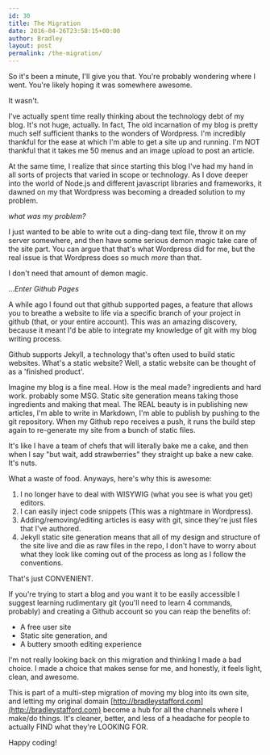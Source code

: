 ```yaml
---
id: 30
title: The Migration
date: 2016-04-26T23:58:15+00:00
author: Bradley
layout: post
permalink: /the-migration/
---
```


So it's been a minute, I'll give you that. You're probably wondering where I went. You're likely hoping it was somewhere awesome.

It wasn't.

I've actually spent time really thinking about the technology debt of my blog. It's not huge, actually. In fact, The old incarnation of my blog is pretty much self sufficient thanks to the wonders of Wordpress. I'm incredibly thankful for the ease at which I'm able to get a site up and running. I'm NOT thankful that it takes me 50 menus and an image upload to post an article.

<!--more-->

At the same time, I realize that since starting this blog I've had my hand in all sorts of projects that varied in scope or technology. As I dove deeper into the world of Node.js and different javascript libraries and frameworks, it dawned on my that Wordpress was becoming a dreaded solution to my problem.

_what was my problem?_

I just wanted to be able to write out a ding-dang text file, throw it on my server somewhere, and then have some serious demon magic take care of the site part. You can argue that that's what Wordpress did for me, but the real issue is that Wordpress does so much _more_ than that.

I don't need that amount of demon magic.

..._Enter Github Pages_

A while ago I found out that github supported pages, a feature that allows you to breathe a website to life via a specific branch of your project in github (that, or your entire account). This was an amazing discovery, because it meant I'd be able to integrate my knowledge of git with my blog writing process.

Github supports Jekyll, a technology that's often used to build static websites. What's a static website? Well, a static website can be thought of as a 'finished product'.

Imagine my blog is a fine meal. How is the meal made? ingredients and hard work. probably some MSG. Static site generation means taking those ingredients and making that meal. The REAL beauty is in publishing new articles, I'm able to write in Markdown, I'm able to publish by pushing to the git repository. When my Github repo receives a push, it runs the build step again to re-generate my site from a bunch of static files.

It's like I have a team of chefs that will literally bake me a cake, and then when I say "but wait, add strawberries" they straight up bake a new cake. It's nuts.

What a waste of food. Anyways, here's why this is awesome:

1. I no longer have to deal with WISYWIG (what you see is what you get) editors.
2. I can easily inject code snippets (This was a nightmare in Wordpress).
3. Adding/removing/editing articles is easy with git, since they're just files that I've authored.
4. Jekyll static site generation means that all of my design and structure of the site live and die as raw files in the repo, I don't have to worry about what they look like coming out of the process as long as I follow the conventions.

That's just CONVENIENT.

If you're trying to start a blog and you want it to be easily accessible I suggest learning rudimentary git (you'll need to learn 4 commands, probably) and creating a Github account so you can reap the benefits of:

- A free user site
- Static site generation, and
- A buttery smooth editing experience



I'm not really looking back on this migration and thinking I made a bad choice. I made a choice that makes sense for me, and honestly, it feels light, clean, and awesome.

This is part of a multi-step migration of moving my blog into its own site, and letting my original domain [http://bradleystafford.com](http://bradleystafford.com) become a hub for all the channels where I make/do things. It's cleaner, better, and less of a headache for people to actually FIND what they're LOOKING FOR.

Happy coding!

